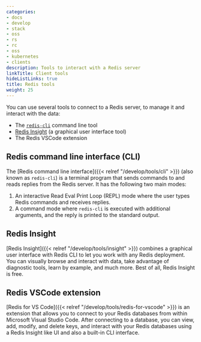 ```yaml
---
categories:
- docs
- develop
- stack
- oss
- rs
- rc
- oss
- kubernetes
- clients
description: Tools to interact with a Redis server
linkTitle: Client tools
hideListLinks: true
title: Redis tools
weight: 25
---
```


You can use several tools to connect to a Redis server, to
manage it and interact with the data:

* The [`redis-cli`](#redis-command-line-interface-cli) command line tool
* [Redis Insight](#redis-insight) (a graphical user interface tool)
* The Redis VSCode extension

## Redis command line interface (CLI)

The [Redis command line interface]({{< relref "/develop/tools/cli" >}}) (also known as `redis-cli`) is a terminal program that sends commands to and reads replies from the Redis server. It has the following two main modes: 

1. An interactive Read Eval Print Loop (REPL) mode where the user types Redis commands and receives replies.
2. A command mode where `redis-cli` is executed with additional arguments, and the reply is printed to the standard output.

## Redis Insight

[Redis Insight]({{< relref "/develop/tools/insight" >}}) combines a graphical user interface with Redis CLI to let you work with any Redis deployment. You can visually browse and interact with data, take advantage of diagnostic tools, learn by example, and much more. Best of all, Redis Insight is free.

## Redis VSCode extension

[Redis for VS Code]({{< relref "/develop/tools/redis-for-vscode" >}})
is an extension that allows you to connect to your Redis databases from within Microsoft Visual Studio Code. After connecting to a database, you can view, add, modify, and delete keys, and interact with your Redis databases using a Redis Insight like UI and also a built-in CLI interface.
